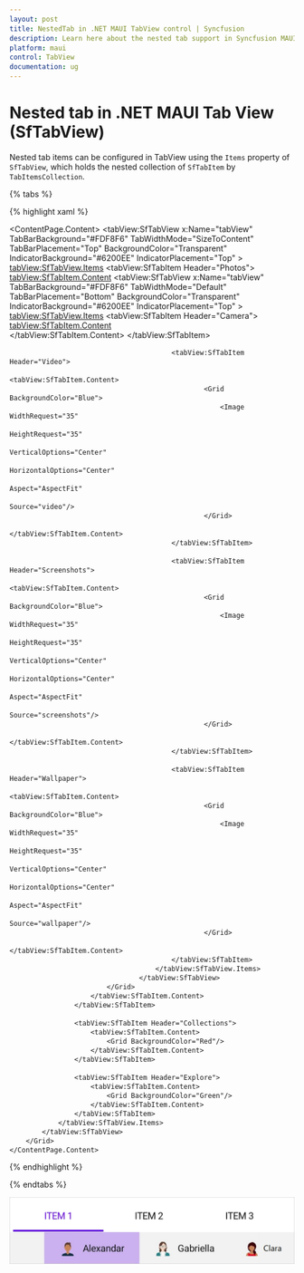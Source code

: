 ```yaml
---
layout: post
title: NestedTab in .NET MAUI TabView control | Syncfusion
description: Learn here about the nested tab support in Syncfusion MAUI Tab View (SfTabView) control and code sample.
platform: maui
control: TabView
documentation: ug
---
```


# Nested tab in .NET MAUI Tab View (SfTabView)

Nested tab items can be configured in TabView using the `Items` property of `SfTabView`, which holds the nested collection of `SfTabItem` by `TabItemsCollection`.

{% tabs %}

{% highlight xaml %}

<ContentPage xmlns="http://schemas.microsoft.com/dotnet/2021/maui"
             xmlns:x="http://schemas.microsoft.com/winfx/2009/xaml"
             x:Class="TabViewMauiSample.MainPage"
             xmlns:tabView="http://schemas.syncfusion.com/maui"
             BackgroundColor="{DynamicResource SecondaryColor}">
    <ContentPage.Content>
        <Grid>
            <tabView:SfTabView x:Name="tabView"
                                TabBarBackground="#FDF8F6"
                                TabWidthMode="SizeToContent"
                                TabBarPlacement="Top"
                                BackgroundColor="Transparent"
                                IndicatorBackground="#6200EE"
                                IndicatorPlacement="Top" >
                <tabView:SfTabView.Items>
                    <tabView:SfTabItem Header="Photos">
                        <tabView:SfTabItem.Content>
                            <Grid BackgroundColor="Blue">
                                <tabView:SfTabView x:Name="tabView"
                                                    TabBarBackground="#FDF8F6"
                                                    TabWidthMode="Default"
                                                    TabBarPlacement="Bottom"
                                                    BackgroundColor="Transparent"
                                                    IndicatorBackground="#6200EE"
                                                    IndicatorPlacement="Top" >
                                        <tabView:SfTabView.Items>
                                            <tabView:SfTabItem Header="Camera">
                                                <tabView:SfTabItem.Content>
                                                    <Grid BackgroundColor="Blue">
                                                        <Image WidthRequest="35"
                                                                HeightRequest="35"
                                                                VerticalOptions="Center"
                                                                HorizontalOptions="Center"
                                                                Aspect="AspectFit"
                                                                Source="camera"/>    
                                                    </Grid>
                                                </tabView:SfTabItem.Content>
                                            </tabView:SfTabItem>

                                            <tabView:SfTabItem Header="Video">
                                                <tabView:SfTabItem.Content>
                                                    <Grid BackgroundColor="Blue">
                                                        <Image WidthRequest="35"
                                                                HeightRequest="35"
                                                                VerticalOptions="Center"
                                                                HorizontalOptions="Center"
                                                                Aspect="AspectFit"
                                                                Source="video"/>    
                                                    </Grid>
                                                </tabView:SfTabItem.Content>
                                            </tabView:SfTabItem>

                                            <tabView:SfTabItem Header="Screenshots">
                                                <tabView:SfTabItem.Content>
                                                    <Grid BackgroundColor="Blue">
                                                        <Image WidthRequest="35"
                                                                HeightRequest="35"
                                                                VerticalOptions="Center"
                                                                HorizontalOptions="Center"
                                                                Aspect="AspectFit"
                                                                Source="screenshots"/>    
                                                    </Grid>
                                                </tabView:SfTabItem.Content>
                                            </tabView:SfTabItem>

                                            <tabView:SfTabItem Header="Wallpaper">
                                                <tabView:SfTabItem.Content>
                                                    <Grid BackgroundColor="Blue">
                                                        <Image WidthRequest="35"
                                                                HeightRequest="35"
                                                                VerticalOptions="Center"
                                                                HorizontalOptions="Center"
                                                                Aspect="AspectFit"
                                                                Source="wallpaper"/>    
                                                    </Grid>
                                                </tabView:SfTabItem.Content>
                                            </tabView:SfTabItem>
                                        </tabView:SfTabView.Items>
                                    </tabView:SfTabView>
                            </Grid>
                        </tabView:SfTabItem.Content>
                    </tabView:SfTabItem>

                    <tabView:SfTabItem Header="Collections">
                        <tabView:SfTabItem.Content>
                            <Grid BackgroundColor="Red"/>
                        </tabView:SfTabItem.Content>
                    </tabView:SfTabItem>

                    <tabView:SfTabItem Header="Explore">
                        <tabView:SfTabItem.Content>
                            <Grid BackgroundColor="Green"/>
                        </tabView:SfTabItem.Content>
                    </tabView:SfTabItem>
                </tabView:SfTabView.Items>
            </tabView:SfTabView>
        </Grid>
    </ContentPage.Content>
</ContentPage>

{% endhighlight %}

{% endtabs %}

![NestedTab](images/Nested-Tab.png)

